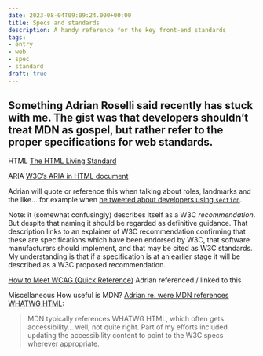 ```yaml
---
date: 2023-08-04T09:09:24.000+00:00
title: Specs and standards
description: A handy reference for the key front-end standards
tags:
- entry
- web
- spec
- standard
draft: true
---
```

Something Adrian Roselli said recently has stuck with me. The gist was that developers shouldn’t treat MDN as gospel, but rather refer to the proper specifications for web standards.
---

HTML
[The HTML Living Standard](https://html.spec.whatwg.org/multipage/)

ARIA
[W3C’s ARIA in HTML document](https://www.w3.org/TR/html-aria/)

Adrian will quote or reference this when talking about roles, landmarks and the like… for example when [he tweeted about developers using `section`](https://twitter.com/aardrian/status/1587524667325177864).

Note: it (somewhat confusingly) describes itself as a W3C _recommendation_. But despite that naming it should be regarded as definitive guidance. That description links to an explainer of W3C recommendation confirming that these are specifications which have been endorsed by W3C, that software manufacturers should implement, and that may be cited as W3C standards. My understanding is that if a specification is at an earlier stage it will be described as a W3C proposed recommendation.

[How to Meet WCAG (Quick Reference)](https://www.w3.org/WAI/WCAG21/quickref/#info-and-relationships)
Adrian referenced / linked to this




Miscellaneous
How useful is MDN?
[Adrian re. were MDN references WHATWG HTML:](https://adrianroselli.com/2018/09/hack-on-mdn.html)

> MDN typically references WHATWG HTML, which often gets accessibility… well, not quite right. Part of my efforts included updating the accessibility content to point to the W3C specs wherever appropriate.
> 
